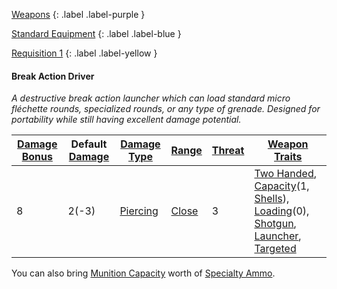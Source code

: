
[Weapons](Game/Core/Weapons)
{: .label .label-purple }

[Standard Equipment](Game/Standard-Equipment)
{: .label .label-blue }

[Requisition 1](Game/Deployment#Requisition)
{: .label .label-yellow }
#### Break Action Driver
*A destructive break action launcher which can load standard micro fléchette rounds, specialized rounds, or any type of grenade. Designed for portability while still having excellent damage potential.*

| [Damage Bonus](Game/Core/Weapons#Damage%20Bonus) | Default [Damage](Game/Core/Weapons#Calculating%20Damage) | [Damage Type](Game/Core/Weapons#Damage%20Type) | [Range](Game/Core/Weapons#Range) | [Threat](Game/Core/Weapons#Threat) | [Weapon Traits](Game/Core/Weapon-Traits) |
| ---- | ---- | ---- | ---- | ---- | ---- |
| 8 | 2(-3) | [Piercing](Game/Core/Injury#Piercing) | [Close](Game/Core/Movement#Close) | 3 | [Two Handed](Game/Core/Weapon-Traits#Two%20Handed), [Capacity](Game/Core/Weapon-Traits#Capacity(X,%20Type))(1, [Shells](Game/Munition-Details#Shells)), [Loading](Game/Core/Weapon-Traits#Loading(X))(0), [Shotgun](Game/Core/Weapon-Traits#Shotgun), [Launcher](Game/Core/Weapon-Traits#Launcher), [Targeted](Game/Core/Weapon-Traits#Targeted) |

You can also bring [Munition Capacity](Additional-Attributes#Munition%20Capacity) worth of [Specialty Ammo](Munition-Details#Specialty%20Ammo).

